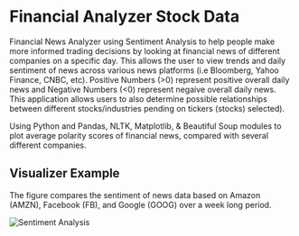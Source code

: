 # Financial Analyzer Stock Data

Financial News Analyzer using Sentiment Analysis to help people make more informed trading decisions by looking at financial news of different companies on a specific day. This allows the user to view trends and daily sentiment of news across various news platforms (i.e Bloomberg, Yahoo Finance, CNBC, etc).  Positive Numbers (>0) represent positive overall daily news and Negative Numbers (<0) represent negaive overall daily news. This application allows users to also determine possible relationships between different stocks/industries pending on tickers (stocks) selected). 

Using Python and Pandas, NLTK, Matplotlib, & Beautiful Soup modules to plot average polarity scores of financial news, compared with several different companies. 

## Visualizer Example
The figure compares the sentiment of news data based on Amazon (AMZN), Facebook (FB), and Google (GOOG) over a week long period.

![Sentiment Analysis](https://user-images.githubusercontent.com/54012492/161890180-0919ae2e-73ff-4a6c-a777-60c07ba21989.png)
